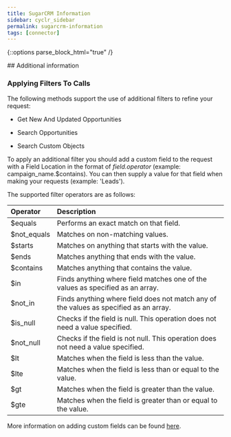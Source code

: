 ```yaml
---
title: SugarCRM Information
sidebar: cyclr_sidebar
permalink: sugarcrm-information
tags: [connector]
---
```

{::options parse_block_html="true" /}
<section class="card">
## Additional information

### Applying Filters To Calls

The following methods support the use of additional filters to refine your request:

- Get New And Updated Opportunities

- Search Opportunities

- Search Custom Objects

To apply an additional filter you should add a custom field to the request with a Field Location in the format of <em>field.operator</em> (example: campaign_name.$contains). You can then supply a value for that field when making your requests (example: 'Leads').

The supported filter operators are as follows:

| Operator    | Description                                                                             |
| :---------- | :-------------------------------------------------------------------------------------- |
| $equals     | Performs an exact match on that field.                                                  |
| $not_equals | Matches on non-matching values.                                                         |
| $starts     | Matches on anything that starts with the value.                                         |
| $ends       | Matches anything that ends with the value.                                              |
| $contains   | Matches anything that contains the value.                                               |
| $in         | Finds anything where field matches one of the values as specified as an array.          |
| $not_in     | Finds anything where field does not match any of the values as specified as an array.   |
| $is_null    | Checks if the field is null. This operation does not need a value specified.            |
| $not_null   | Checks if the field is not null. This operation does not need a value specified.        |
| $lt         | Matches when the field is less than the value.                                          |
| $lte        | Matches when the field is less than or equal to the value.                              |
| $gt         | Matches when the field is greater than the value.                                       |
| $gte        | Matches when the field is greater than or equal to the value.                           |

More information on adding custom fields can be found [here](https://docs.cyclr.com/adding-custom-fields).

</section>
